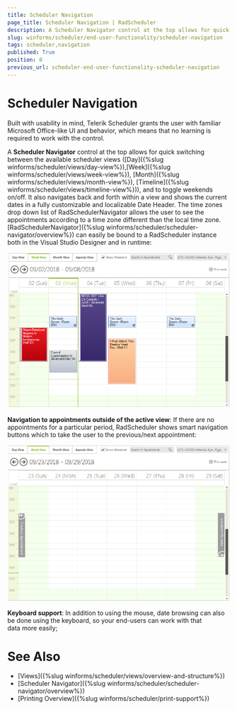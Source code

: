 ```yaml
---
title: Scheduler Navigation
page_title: Scheduler Navigation | RadScheduler
description: A Scheduler Navigator control at the top allows for quick switching between the available scheduler views 
slug: winforms/scheduler/end-user-functionality/scheduler-navigation
tags: scheduler,navigation
published: True
position: 0
previous_url: scheduler-end-user-functionality-scheduler-navigation
---
```


# Scheduler Navigation

Built with usability in mind, Telerik Scheduler grants the user with familiar Microsoft Office-like UI and behavior, which means that no learning is required to work with the control.

A __Scheduler Navigator__ control at the top allows for quick switching between the available scheduler views ([Day]({%slug winforms/scheduler/views/day-view%}),[Week]({%slug winforms/scheduler/views/week-view%}), [Month]({%slug winforms/scheduler/views/month-view%}), [Timeline]({%slug winforms/scheduler/views/timeline-view%})), and to toggle weekends on/off. It also navigates back and forth within a view and shows the current dates in a fully customizable and localizable Date Header. The time zones drop down list of RadSchedulerNavigator allows the user to see the appointments according to a time zone different than the local time zone.[RadSchedulerNavigator]({%slug winforms/scheduler/scheduler-navigator/overview%}) can easily be bound to a RadScheduler instance both in the Visual Studio Designer and in runtime:

![scheduler-end-user-functionality-scheduler-navigation 001](images/scheduler-end-user-functionality-scheduler-navigation001.png)

__Navigation to appointments outside of the active view__: If there are no appointments for a particular period, RadScheduler shows smart navigation buttons which to take the user to the previous/next appointment:

![scheduler-end-user-functionality-scheduler-navigation 002](images/scheduler-end-user-functionality-scheduler-navigation002.png)

__Keyboard support__: In addition to using the mouse, date browsing can also be done using the keyboard, so your end-users can work with that data more easily; 

# See Also

* [Views]({%slug winforms/scheduler/views/overview-and-structure%})
* [Scheduler Navigator]({%slug winforms/scheduler/scheduler-navigator/overview%})
* [Printing Overview]({%slug winforms/scheduler/print-support%})